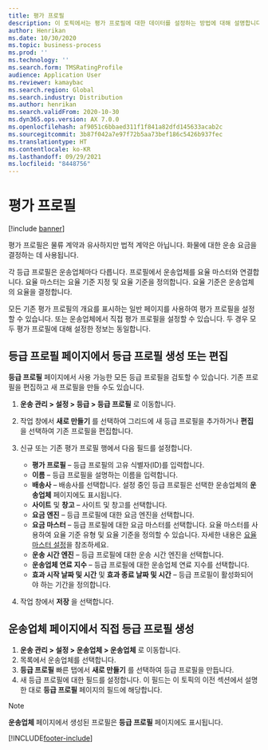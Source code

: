 ```yaml
---
title: 평가 프로필
description: 이 토픽에서는 평가 프로필에 대한 데이터를 설정하는 방법에 대해 설명합니다.
author: Henrikan
ms.date: 10/30/2020
ms.topic: business-process
ms.prod: ''
ms.technology: ''
ms.search.form: TMSRatingProfile
audience: Application User
ms.reviewer: kamaybac
ms.search.region: Global
ms.search.industry: Distribution
ms.author: henrikan
ms.search.validFrom: 2020-10-30
ms.dyn365.ops.version: AX 7.0.0
ms.openlocfilehash: af9051c6bbaed311f1f841a82dfd145633acab2c
ms.sourcegitcommit: 3b87f042a7e97f72b5aa73bef186c5426b937fec
ms.translationtype: HT
ms.contentlocale: ko-KR
ms.lasthandoff: 09/29/2021
ms.locfileid: "8448756"
---
```

# <a name="rating-profiles"></a>평가 프로필

[!include [banner](../../includes/banner.md)]

평가 프로필은 물류 계약과 유사하지만 법적 계약은 아닙니다. 화물에 대한 운송 요금을 결정하는 데 사용됩니다. 

각 등급 프로필은 운송업체마다 다릅니다. 프로필에서 운송업체를 요율 마스터와 연결합니다. 요율 마스터는 요율 기준 지정 및 요율 기준을 정의합니다. 요율 기준은 운송업체의 요율을 결정합니다.

모든 기존 평가 프로필의 개요를 표시하는 일반 페이지를 사용하여 평가 프로필을 설정할 수 있습니다. 또는 운송업체에서 직접 평가 프로필을 설정할 수 있습니다. 두 경우 모두 평가 프로필에 대해 설정한 정보는 동일합니다.

## <a name="create-or-edit-a-rating-profile-on-the-rating-profiles-page"></a>등급 프로필 페이지에서 등급 프로필 생성 또는 편집

**등급 프로필** 페이지에서 사용 가능한 모든 등급 프로필을 검토할 수 있습니다. 기존 프로필을 편집하고 새 프로필을 만들 수도 있습니다.

1. **운송 관리 \> 설정 \> 등급 \> 등급 프로필** 로 이동합니다.
1. 작업 창에서 **새로 만들기** 를 선택하여 그리드에 새 등급 프로필을 추가하거나 **편집** 을 선택하여 기존 프로필을 편집합니다.
1. 신규 또는 기존 평가 프로필 행에서 다음 필드를 설정합니다.

    - **평가 프로필** – 등급 프로필의 고유 식별자(ID)를 입력합니다.
    - **이름** – 등급 프로필을 설명하는 이름을 입력합니다.
    - **배송사** – 배송사를 선택합니다. 설정 중인 등급 프로필은 선택한 운송업체의 **운송업체** 페이지에도 표시됩니다.
    - **사이트** 및 **창고** – 사이트 및 창고를 선택합니다.
    - **요금 엔진** – 등급 프로필에 대한 요금 엔진을 선택합니다.
    - **요금 마스터** – 등급 프로필에 대한 요금 마스터를 선택합니다. 요율 마스터를 사용하여 요율 기준 유형 및 요율 기준을 정의할 수 있습니다. 자세한 내용은 [요율 마스터 설정](set-up-rate-masters.md)을 참조하세요.
    - **운송 시간 엔진** – 등급 프로필에 대한 운송 시간 엔진을 선택합니다.
    - **운송업체 연료 지수** – 등급 프로필에 대한 운송업체 연료 지수를 선택합니다.
    - **효과 시작 날짜 및 시간** 및 **효과 종료 날짜 및 시간** – 등급 프로필이 활성화되어야 하는 기간을 정의합니다.

1. 작업 창에서 **저장** 을 선택합니다.

## <a name="create-a-rating-profile-directly-on-the-shipping-carriers-page"></a>운송업체 페이지에서 직접 등급 프로필 생성

1. **운송 관리 \> 설정 \> 운송업체 \> 운송업체** 로 이동합니다.
1. 목록에서 운송업체를 선택합니다.
1. **등급 프로필** 빠른 탭에서 **새로 만들기** 를 선택하여 등급 프로필을 만듭니다.
1. 새 등급 프로필에 대한 필드를 설정합니다. 이 필드는 이 토픽의 이전 섹션에서 설명한 대로 **등급 프로필** 페이지의 필드에 해당합니다.

> [!NOTE]
> **운송업체** 페이지에서 생성된 프로필은 **등급 프로필** 페이지에도 표시됩니다.


[!INCLUDE[footer-include](../../../includes/footer-banner.md)]